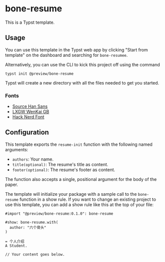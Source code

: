 # bone-resume
This is a Typst template.

## Usage
You can use this template in the Typst web app by clicking "Start from template"
on the dashboard and searching for `bone-resumee`.

Alternatively, you can use the CLI to kick this project off using the command
```
typst init @preview/bone-resume
```

Typst will create a new directory with all the files needed to get you started.

### Fonts
- [Source Han Sans](https://github.com/adobe-fonts/source-han-sans) 
- [LXGW WenKai GB](https://github.com/lxgw/LxgwWenkaiGB)
- [Hack Nerd Font](https://www.nerdfonts.com/)

## Configuration
This template exports the `resume-init` function with the following named arguments:

- `authors`: Your name.
- `title(optional)`: The resume's title as content.
- `footer(optional)`: The resume's footer as content.

The function also accepts a single, positional argument for the body of the
paper.

The template will initialize your package with a sample call to the `bone-resume`
function in a show rule. If you want to change an existing project to use this
template, you can add a show rule like this at the top of your file:

```typ
#import "@preview/bone-resume:0.1.0": bone-resume

#show: bone-resume.with(
  author: "六个骨头"
)

= 个人介绍
A Student.

// Your content goes below.
```
